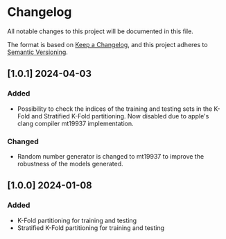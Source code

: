 # Changelog

All notable changes to this project will be documented in this file.

The format is based on [Keep a Changelog](https://keepachangelog.com/en/1.1.0/),
and this project adheres to [Semantic Versioning](https://semver.org/spec/v2.0.0.html).

## [1.0.1] 2024-04-03

### Added

- Possibility to check the indices of the training and testing sets in the K-Fold and Stratified K-Fold partitioning. Now disabled due to apple's clang compiler mt19937 implementation.

### Changed

- Random number generator is changed to mt19937 to improve the robustness of the models generated.

## [1.0.0] 2024-01-08

### Added

- K-Fold partitioning for training and testing
- Stratified K-Fold partitioning for training and testing
